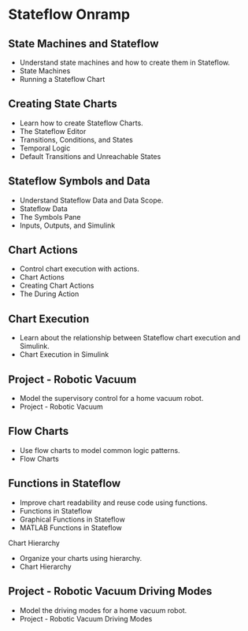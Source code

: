 # Stateflow Onramp

## State Machines and Stateflow
- Understand state machines and how to create them in Stateflow.
- State Machines
- Running a Stateflow Chart

## Creating State Charts
- Learn how to create Stateflow Charts.
- The Stateflow Editor
- Transitions, Conditions, and States
- Temporal Logic
- Default Transitions and Unreachable States

## Stateflow Symbols and Data
- Understand Stateflow Data and Data Scope.
- Stateflow Data
- The Symbols Pane
- Inputs, Outputs, and Simulink

## Chart Actions
- Control chart execution with actions.
- Chart Actions
- Creating Chart Actions
- The During Action

## Chart Execution
- Learn about the relationship between Stateflow chart execution and Simulink.
- Chart Execution in Simulink

## Project - Robotic Vacuum
- Model the supervisory control for a home vacuum robot.
- Project - Robotic Vacuum

## Flow Charts
- Use flow charts to model common logic patterns.
- Flow Charts

## Functions in Stateflow
- Improve chart readability and reuse code using functions.
- Functions in Stateflow
- Graphical Functions in Stateflow
- MATLAB Functions in Stateflow

Chart Hierarchy
- Organize your charts using hierarchy.
- Chart Hierarchy

## Project - Robotic Vacuum Driving Modes
- Model the driving modes for a home vacuum robot.
- Project - Robotic Vacuum Driving Modes